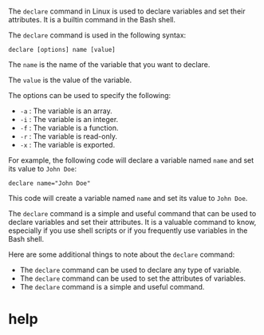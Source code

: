 # 

The `declare` command in Linux is used to declare variables and set their attributes. It is a builtin command in the Bash shell.

The `declare` command is used in the following syntax:

```
declare [options] name [value]
```

The `name` is the name of the variable that you want to declare.

The `value` is the value of the variable.

The options can be used to specify the following:

* `-a` : The variable is an array.
* `-i` : The variable is an integer.
* `-f` : The variable is a function.
* `-r` : The variable is read-only.
* `-x` : The variable is exported.

For example, the following code will declare a variable named `name` and set its value to `John Doe`:

```
declare name="John Doe"
```

This code will create a variable named `name` and set its value to `John Doe`.

The `declare` command is a simple and useful command that can be used to declare variables and set their attributes. It is a valuable command to know, especially if you use shell scripts or if you frequently use variables in the Bash shell.

Here are some additional things to note about the `declare` command:

* The `declare` command can be used to declare any type of variable.
* The `declare` command can be used to set the attributes of variables.
* The `declare` command is a simple and useful command.




# help 

```

```
